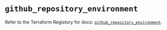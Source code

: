 # `github_repository_environment`

Refer to the Terraform Registory for docs: [`github_repository_environment`](https://registry.terraform.io/providers/integrations/github/5.30.1/docs/resources/repository_environment).
